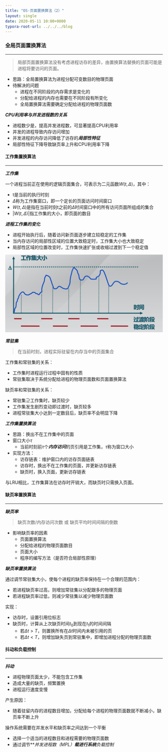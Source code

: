 ```yaml
---
title: "OS-页面置换算法（2）"
layout: single
date: 2020-05-11 10:00+0000
typora-root-url: ../../../blog
---
```


### 全局页面置换算法

---

> 局部页面置换算法没有考虑进程访存的差异，由置换算法替换的页面可能是进程将要访问的页面。

+ 思路：全局置换算法为进程分配可变数目的物理页面
+ 待解决的问题
    + 进程在不同阶段的内存需求是变化的
    + 分配给进程的内存也需要在不同阶段有所变化
    + 全局置换算法需要确定分配给进程的物理页面数

***CPU利用率与并发进程数的关系***

+ 进程数少是，提高并发进程数，可显著提高CPU利用率
+ 并发的进程导致内存访问增加
+ 并发进程的内存访问降低了访存的***局部性特征***
+ 局部性特征下降导致缺页率上升和CPU利用率下降



#### 工作集置换算法

---

***工作集***

一个进程当前正在使用的逻辑页面集合，可表示为二元函数$W(t,\Delta)$，其中：

+ t是当前的执行时刻
+ $\Delta$称为工作集窗口，即一个定长的页面访问时间窗口
+ $W(t,\Delta)$是指在当前时刻t之前的$\Delta$时间窗口中的所有访问页面所组成的集合
+ $\left |W(t,\Delta)\right |$指工作集的大小，即页面的数目



***进程工作集的变化***

+ 进程开始执行后，随着访问新页面逐步建立较稳定的工作集
+ 当内存访问的局部性区域的位置大致稳定时，工作集大小也大致稳定
+ 局部性区域的位置改变时，工作集快速扩张或收缩过渡到下一个稳定值

![image-20200512104008377](/assets/images/image-20200512104008377.png)



***常驻集***

> 在当前时刻，进程实际驻留在内存当中的页面集合

工作集和常驻集的关系：

+ 工作集时进程运行过程中固有的性质
+ 常驻集取决于系统分配给进程的物理页面数和页面置换算法

缺页率和常驻集的关系：

+ 常驻集$\supseteq$工作集时，缺页较少
+ 工作集发生剧烈变动即过渡时，缺页较多
+ 进程常驻集大小达到一定数目后，缺页率不会明显下降



***工作集置换算法***

+ 思路：换出不在工作集中的页面
+ 窗口大小$\tau$
    + 当前时刻前$\tau$个***内存访问***的页引用是工作集，$\tau$称为窗口大小
+ 实现方法：
    + 访存链表：维护窗口内的访存页面链表
    + 访存时，换出不在工作集的页面，并更新访存链表
    + 缺页时，换入页面，更新访存链表

与LRU相比，工作集算法在访存时开销大，而缺页时只需换入页面。



#### 缺页率置换算法

---

***缺页率***

> 缺页次数/内存访问次数 或 缺页平均时间间隔的倒数

+ 影响缺页率的因素
    + 页面置换算法
    + 分配给进程的物理页面数目
    + 页面大小
    + 程序的编写方法（是否符合局部性原理）

***缺页率置换算法***

通过调节常驻集大小，使每个进程的缺页率保持在一个合理的范围内：

+ 若进程缺页率过高，则增加常驻集以分配跟多的物理页面
+ 若进程缺页率过低，则减少常驻集以减少物理页面数

实现：

+ 访存时，设置引用位标志
+ 缺页时，计算从上次缺页时间$t_0$到现在$t_1$的时间间隔
    + 若$\Delta t>T$，则置换所有在$\Delta t$时间内未被引用的页
    + 若$\Delta t<T$，则增加缺失页到常驻集中，即增加进程分配的物理页面数 



#### 抖动和负载控制

---

***抖动***

+ 进程物理页面太少，不能包含工作集
+ 造成大量的缺页，频繁置换
+ 进程运行速度变慢

产生原因：

+ 随着驻留内存的进程数目增加，分配给每个进程的物理页面数就不断减小，缺页率不断上升

操作系统需要在并发水平和缺页率之间达到一个平衡

+ 选择一个适当的进程数目和进程需要的物理页面数
+ 通过调节***并发进程数（MPL）***载进行系统**负载控制**



